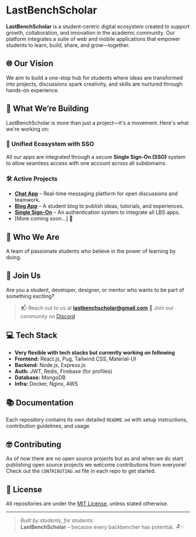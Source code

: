 # LastBenchScholar

**LastBenchScholar** is a student-centric digital ecosystem created to support growth, collaboration, and innovation in the academic community. Our platform integrates a suite of web and mobile applications that empower students to learn, build, share, and grow—together.

## 🌐 Our Vision

We aim to build a one-stop hub for students where ideas are transformed into projects, discussions spark creativity, and skills are nurtured through hands-on experience.

## 🚀 What We’re Building

LastBenchScholar is more than just a project—it's a movement. Here's what we're working on:

### 🔗 Unified Ecosystem with SSO
All our apps are integrated through a secure **Single Sign-On (SSO)** system to allow seamless access with one account across all subdomains.

### 🛠️ Active Projects

- [**Chat App**](https://chat.lastbenchscholar.com) – Real-time messaging platform for open discussions and teamwork.
- [**Blog App**](https://blog.lastbenchscholar.com) – A student blog to publish ideas, tutorials, and experiences.
- [**Single Sign-On**](https://sso.lastbenchscholar.com) – An authentication system to integrate all LBS apps.
- [More coming soon...] 🚧

## 👥 Who We Are

A team of passionate students who believe in the power of learning by doing.

## 🤝 Join Us

Are you a student, developer, designer, or mentor who wants to be part of something exciting?

> 📬 Reach out to us at **lastbenchscholar@gmail.com**
> 💬 Join our community on [Discord](https://discord.gg/asNW5YFMmJ)

## 💻 Tech Stack

- **Very flexible with tech stacks but currently working on following**
- **Frontend:** React.js, Pug, Tailwind CSS, Material-UI
- **Backend:** Node.js, Express.js
- **Auth:** JWT, Redis, Firebase (for profiles)
- **Database:** MongoDB
- **Infra:** Docker, Nginx, AWS

## 📚 Documentation

Each repository contains its own detailed `README.md` with setup instructions, contribution guidelines, and usage.

## 🤓 Contributing

As of now there are no open source projects but as and when we do start publishing open source projects we welcome contributions from everyone! Check out the `CONTRIBUTING.md` file in each repo to get started. 

## 📃 License

All repositories are under the [MIT License](LICENSE), unless stated otherwise.

---

> _Built by students, for students._  
> **LastBenchScholar** – because every backbencher has potential. 🪑✨
